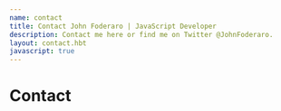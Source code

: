 ```yaml
---
name: contact
title: Contact John Foderaro | JavaScript Developer
description: Contact me here or find me on Twitter @JohnFoderaro.
layout: contact.hbt
javascript: true
---
```


# Contact
